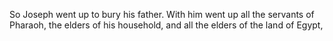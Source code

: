 So Joseph went up to bury his father. With him went up all the servants of Pharaoh, the elders of his household, and all the elders of the land of Egypt,
